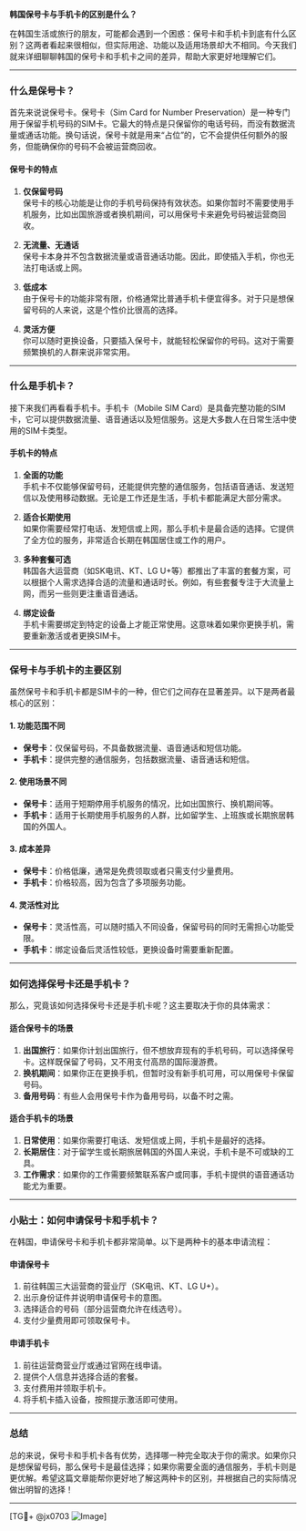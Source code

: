 **韩国保号卡与手机卡的区别是什么？**

在韩国生活或旅行的朋友，可能都会遇到一个困惑：保号卡和手机卡到底有什么区别？这两者看起来很相似，但实际用途、功能以及适用场景却大不相同。今天我们就来详细聊聊韩国的保号卡和手机卡之间的差异，帮助大家更好地理解它们。

---

### **什么是保号卡？**

首先来说说保号卡。保号卡（Sim Card for Number Preservation）是一种专门用于保留手机号码的SIM卡。它最大的特点是只保留你的电话号码，而没有数据流量或通话功能。换句话说，保号卡就是用来“占位”的，它不会提供任何额外的服务，但能确保你的号码不会被运营商回收。

#### **保号卡的特点**
1. **仅保留号码**  
   保号卡的核心功能是让你的手机号码保持有效状态。如果你暂时不需要使用手机服务，比如出国旅游或者换机期间，可以用保号卡来避免号码被运营商回收。
   
2. **无流量、无通话**  
   保号卡本身并不包含数据流量或语音通话功能。因此，即使插入手机，你也无法打电话或上网。

3. **低成本**  
   由于保号卡的功能非常有限，价格通常比普通手机卡便宜得多。对于只是想保留号码的人来说，这是个性价比很高的选择。

4. **灵活方便**  
   你可以随时更换设备，只要插入保号卡，就能轻松保留你的号码。这对于需要频繁换机的人群来说非常实用。

---

### **什么是手机卡？**

接下来我们再看看手机卡。手机卡（Mobile SIM Card）是具备完整功能的SIM卡，它可以提供数据流量、语音通话以及短信服务。这是大多数人在日常生活中使用的SIM卡类型。

#### **手机卡的特点**
1. **全面的功能**  
   手机卡不仅能够保留号码，还能提供完整的通信服务，包括语音通话、发送短信以及使用移动数据。无论是工作还是生活，手机卡都能满足大部分需求。

2. **适合长期使用**  
   如果你需要经常打电话、发短信或上网，那么手机卡是最合适的选择。它提供了全方位的服务，非常适合长期在韩国居住或工作的用户。

3. **多种套餐可选**  
   韩国各大运营商（如SK电讯、KT、LG U+等）都推出了丰富的套餐方案，可以根据个人需求选择合适的流量和通话时长。例如，有些套餐专注于大流量上网，而另一些则更注重语音通话。

4. **绑定设备**  
   手机卡需要绑定到特定的设备上才能正常使用。这意味着如果你更换手机，需要重新激活或者更换SIM卡。

---

### **保号卡与手机卡的主要区别**

虽然保号卡和手机卡都是SIM卡的一种，但它们之间存在显著差异。以下是两者最核心的区别：

#### **1. 功能范围不同**
- **保号卡**：仅保留号码，不具备数据流量、语音通话和短信功能。
- **手机卡**：提供完整的通信服务，包括数据流量、语音通话和短信。

#### **2. 使用场景不同**
- **保号卡**：适用于短期停用手机服务的情况，比如出国旅行、换机期间等。
- **手机卡**：适用于长期使用手机服务的人群，比如留学生、上班族或长期旅居韩国的外国人。

#### **3. 成本差异**
- **保号卡**：价格低廉，通常是免费领取或者只需支付少量费用。
- **手机卡**：价格较高，因为包含了多项服务功能。

#### **4. 灵活性对比**
- **保号卡**：灵活性高，可以随时插入不同设备，保留号码的同时无需担心功能受限。
- **手机卡**：绑定设备后灵活性较低，更换设备时需要重新配置。

---

### **如何选择保号卡还是手机卡？**

那么，究竟该如何选择保号卡还是手机卡呢？这主要取决于你的具体需求：

#### **适合保号卡的场景**
1. **出国旅行**：如果你计划出国旅行，但不想放弃现有的手机号码，可以选择保号卡。这样既保留了号码，又不用支付高昂的国际漫游费。
2. **换机期间**：如果你正在更换手机，但暂时没有新手机可用，可以用保号卡保留号码。
3. **备用号码**：有些人会用保号卡作为备用号码，以备不时之需。

#### **适合手机卡的场景**
1. **日常使用**：如果你需要打电话、发短信或上网，手机卡是最好的选择。
2. **长期居住**：对于留学生或长期旅居韩国的外国人来说，手机卡是不可或缺的工具。
3. **工作需求**：如果你的工作需要频繁联系客户或同事，手机卡提供的语音通话功能尤为重要。

---

### **小贴士：如何申请保号卡和手机卡？**

在韩国，申请保号卡和手机卡都非常简单。以下是两种卡的基本申请流程：

#### **申请保号卡**
1. 前往韩国三大运营商的营业厅（SK电讯、KT、LG U+）。
2. 出示身份证件并说明申请保号卡的意图。
3. 选择适合的号码（部分运营商允许在线选号）。
4. 支付少量费用即可领取保号卡。

#### **申请手机卡**
1. 前往运营商营业厅或通过官网在线申请。
2. 提供个人信息并选择合适的套餐。
3. 支付费用并领取手机卡。
4. 将手机卡插入设备，按照提示激活即可使用。

---

### **总结**

总的来说，保号卡和手机卡各有优势，选择哪一种完全取决于你的需求。如果你只是想保留号码，那么保号卡是最佳选择；如果你需要全面的通信服务，手机卡则是更优解。希望这篇文章能帮你更好地了解这两种卡的区别，并根据自己的实际情况做出明智的选择！

---

[TG💪+ @jx0703 ![Image](https://github.com/user-attachments/assets/dbca1d08-cadb-493c-b0ec-ad6f7a83f270)]